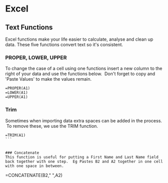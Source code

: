 # Excel


## Text Functions
Excel functions make your life easier to calculate, analyse and clean up data. These five functions convert text so it's consistent.


### PROPER, LOWER, UPPER
To change the case of a cell using one functions insert a new column to the right of your data and use the functions below.  Don't forget to copy and 'Paste Values' to make the values remain.

```
=PROPER(A1)
=LOWER(A1)
=UPPER(A1)
```

### Trim
Sometimes when importing data extra spaces can be added in the process.  To remove these, we use the TRIM function.

```
=TRIM(A1)
``` 


### Concatenate
This function is useful for putting a First Name and Last Name field back together with one step.  Eg Pastes B2 and A2 together in one cell with one space in between.

```
=CONCATENATE(B2," ",A2)
```
